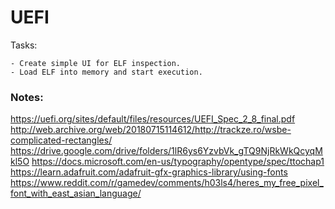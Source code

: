 # UEFI

Tasks:

    - Create simple UI for ELF inspection.
    - Load ELF into memory and start execution.


### Notes:

https://uefi.org/sites/default/files/resources/UEFI_Spec_2_8_final.pdf
http://web.archive.org/web/20180715114612/http://trackze.ro/wsbe-complicated-rectangles/
https://drive.google.com/drive/folders/1lR6ys6YzvbVk_gTQ9NjRkWkQcyqMkl5O
https://docs.microsoft.com/en-us/typography/opentype/spec/ttochap1
https://learn.adafruit.com/adafruit-gfx-graphics-library/using-fonts
https://www.reddit.com/r/gamedev/comments/h03ls4/heres_my_free_pixel_font_with_east_asian_language/